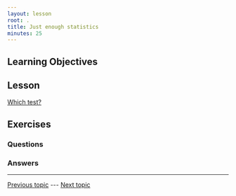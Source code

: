 ```yaml
---
layout: lesson
root: .
title: Just enough statistics
minutes: 25
---
```


<!-- rename file with the lesson name replacing template -->

## Learning Objectives 

<!--     * Data viz - (v1) Finn (v2) Danny
        ?do dataviz before stats because we want to emphasise the importance of looking at your data; therefore just focus on histograms/bar and scatter plots
        - [ ] inspect before testing concept so dataviz of distribution before ttest etc
        - [ ] ggplot2
    * Stats - (v1) Sundiya (v2) 
        - [ ] choose your test diagram
        - [ ] simple tests
 -->    


## Lesson 

[Which test?](http://www.bmj.com/about-bmj/resources-readers/publications/statistics-square-one/13-study-design-and-choosing-statisti)



## Exercises

### Questions

### Answers



---

[Previous topic](04-lesson-04-data-wrangling.html) --- [Next topic](05-lesson-05-dataviz.html)


